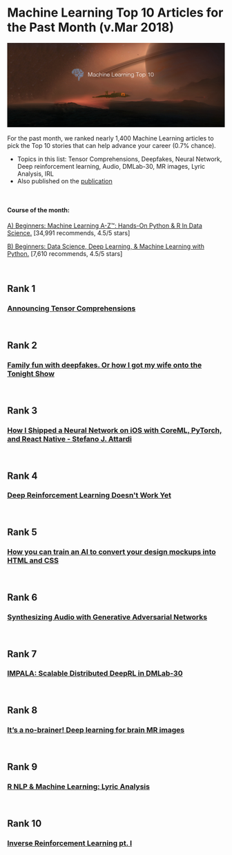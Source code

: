 # Machine Learning Top 10 Articles for the Past Month (v.Mar 2018)

<img src="03.png" width="800" alt="Mybridge"></a>

For the past month, we ranked nearly 1,400 Machine Learning articles to pick the Top 10 stories that can help advance your career (0.7% chance).
 
* Topics in this list: Tensor Comprehensions, Deepfakes, Neural Network, Deep reinforcement learning, Audio, DMLab-30, MR images, Lyric Analysis, IRL
* Also published on the [publication](https://medium.mybridge.co/machine-learning-top-10-articles-for-the-past-month-v-mar-2018-a3473d6da21f)

<br>

#### Course of the month:
[A) Beginners: Machine Learning A-Z™: Hands-On Python & R In Data Science.](http://bit.ly/2oAaMA3) [34,991 recommends, 4.5/5 stars]

[B) Beginners: Data Science, Deep Learning, & Machine Learning with Python.](http://bit.ly/2FbgIcv) [7,610 recommends, 4.5/5 stars]

<br>

## Rank 1
### [Announcing Tensor Comprehensions](https://research.fb.com/announcing-tensor-comprehensions?utm_source=mybridge&utm_medium=blog&utm_campaign=read_more)


<br>

## Rank 2
### [Family fun with deepfakes. Or how I got my wife onto the Tonight Show](https://towardsdatascience.com/family-fun-with-deepfakes-or-how-i-got-my-wife-onto-the-tonight-show-a4454775c011?utm_source=mybridge&utm_medium=blog&utm_campaign=read_more)


<br>

## Rank 3
### [How I Shipped a Neural Network on iOS with CoreML, PyTorch, and React Native - Stefano J. Attardi](https://attardi.org/pytorch-and-coreml?utm_source=mybridge&utm_medium=blog&utm_campaign=read_more)


<br>

## Rank 4
### [Deep Reinforcement Learning Doesn't Work Yet](https://www.alexirpan.com/2018/02/14/rl-hard.html?utm_source=mybridge&utm_medium=blog&utm_campaign=read_more)


<br>

## Rank 5
### [How you can train an AI to convert your design mockups into HTML and CSS](https://medium.freecodecamp.org/how-you-can-train-an-ai-to-convert-your-design-mockups-into-html-and-css-cc7afd82fed4?utm_source=mybridge&utm_medium=blog&utm_campaign=read_more)


<br>

## Rank 6
### [Synthesizing Audio with Generative Adversarial Networks](https://arxiv.org/abs/1802.04208?utm_source=mybridge&utm_medium=blog&utm_campaign=read_more)


<br>

## Rank 7
### [IMPALA: Scalable Distributed DeepRL in DMLab-30](https://deepmind.com/blog/impala-scalable-distributed-deeprl-dmlab-30?utm_source=mybridge&utm_medium=blog&utm_campaign=read_more)


<br>

## Rank 8
### [It’s a no-brainer! Deep learning for brain MR images](https://medium.com/stanford-ai-for-healthcare/its-a-no-brainer-deep-learning-for-brain-mr-images-f60116397472?utm_source=mybridge&utm_medium=blog&utm_campaign=read_more)


<br>

## Rank 9
### [R NLP & Machine Learning: Lyric Analysis ](https://www.datacamp.com/community/tutorials/R-nlp-machine-learning?utm_source=mybridge&utm_medium=blog&utm_campaign=read_more)


<br>

## Rank 10
### [Inverse Reinforcement Learning pt. I ](https://thinkingwires.com/posts/2018-02-13-irl-tutorial-1.html?utm_source=mybridge&utm_medium=blog&utm_campaign=read_more)
